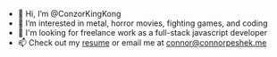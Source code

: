 - 👋 Hi, I’m @ConzorKingKong
- 👀 I’m interested in metal, horror movies, fighting games, and coding
- 🔨 I'm looking for freelance work as a full-stack javascript developer
- 📫 Check out my [resume](https://github.com/ConzorKingKong/resume/) or email me at connor@connorpeshek.me

<!---
ConzorKingKong/ConzorKingKong is a ✨ special ✨ repository because its `README.md` (this file) appears on your GitHub profile.
You can click the Preview link to take a look at your changes.
--->
